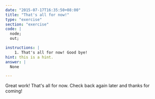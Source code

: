 ```yaml
---
date: "2015-07-17T16:35:50+08:00"
title: "That's all for now!"
type: "exercise"
section: "exercise"
code: |
  node;
  out;

instructions: |
    1. That's all for now! Good bye!
hint: this is a hint.
answer: |
  None

---
```


Great work! That's all for now. Check back again later and thanks for coming!
